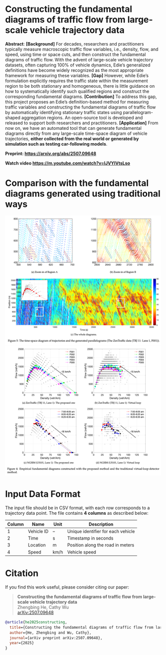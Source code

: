 # Constructing the fundamental diagrams of traffic flow from large-scale vehicle trajectory data
**Abstract**: **[Background]** For decades, researchers and practitioners typically measure macroscopic traffic flow variables, i.e., density, flow, and speed, using time or space cuts, and then construct the fundamental diagrams of traffic flow. With the advent of large-scale vehicle trajectory datasets, often capturing 100% of vehicle dynamics, Edie’s generalized definitions have become widely recognized as the most appropriate framework for measuring these variables.
**[Gap]** However, while Edie’s formulation explicitly requires the traffic state within the measurement region to be both stationary and homogeneous, there is little guidance on how to systematically identify such qualified regions and construct the corresponding fundamental diagrams.
**[Contribution]** To address this gap, this project proposes an Edie’s definition-based method for measuring traffic variables and constructing the fundamental diagrams of traffic flow by automatically identifying stationary traffic states using parallelogram-shaped aggregation regions.
An open-source tool is developed and released to support both researchers and practitioners.
**[Application]** From now on, we have an automated tool that can generate fundamental diagrams directly from any large-scale time-space diagram of vehicle trajectories, **either collected from the real world or generated by simulation such as testing car-following models**.


**Preprint: https://arxiv.org/abs/2507.09648**

**Watch video https://m.youtube.com/watch?v=lJVYIVtsLso**




# Comparison with the fundamental diagrams generated using traditional ways
![Diagram](Animation/txplot.png)
![Diagram](Animation/FD.png)




# Input Data Format

The input file should be in CSV format, with each row corresponds to a trajectory data point. The file contains **4 columns** as described below:

| Column | Name       | Unit      | Description                           |
|--------|------------|-----------|---------------------------------------|
| 1      | Vehicle ID | –         | Unique identifier for each vehicle    |
| 2      | Time       | s         | Timestamp in seconds                  |
| 3      | Location   | m         | Position along the road in meters     |
| 4      | Speed      | km/h      | Vehicle speed                         |



# Citation

If you find this work useful, please consider citing our paper:

> **Constructing the fundamental diagrams of traffic flow from large-scale vehicle trajectory data**  
> Zhengbing He, Cathy Wu  
> [arXiv:2507.09648](https://arxiv.org/abs/2507.09648)

```bibtex
@article{he2025constructing,
  title={Constructing the fundamental diagrams of traffic flow from large-scale vehicle trajectory data},
  author={He, Zhengbing and Wu, Cathy},
  journal={arXiv preprint arXiv:2507.09648},
  year={2025}
}

